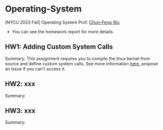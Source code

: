 # Operating-System
[NYCU 2023 Fall] Operating System
Prof: [Chun-Feng Wu](https://www.cs.nycu.edu.tw/members/detail/cfwu417)

* You can see the homework report for more details.

## HW1: Adding Custom System Calls
Summary: This assignment requires you to compile the linux kernel from source and define custom system calls.
See more information [here](https://hackmd.io/@kkmelon/BkGiGgaga), propose an issue if you can't access it.

## HW2: xxx
Summary: 

## HW3: xxx
Summary: 


